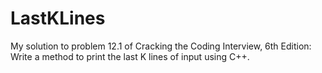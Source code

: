 # LastKLines
My solution to problem 12.1 of Cracking the Coding Interview, 6th Edition: Write a method to print the last K lines of input using C++. 

